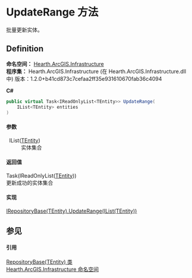 # UpdateRange 方法


批量更新实体。



## Definition
**命名空间：** <a href="N_Hearth_ArcGIS_Infrastructure">Hearth.ArcGIS.Infrastructure</a>  
**程序集：** Hearth.ArcGIS.Infrastructure (在 Hearth.ArcGIS.Infrastructure.dll 中) 版本：1.2.0+b41cd873c7cefaa2ff35e931610670fab36c4094

**C#**
``` C#
public virtual Task<IReadOnlyList<TEntity>> UpdateRange(
	IList<TEntity> entities
)
```



#### 参数
<dl><dt>  IList(<a href="T_Hearth_ArcGIS_Infrastructure_RepositoryBase_1">TEntity</a>)</dt><dd>实体集合</dd></dl>

#### 返回值
Task(IReadOnlyList(<a href="T_Hearth_ArcGIS_Infrastructure_RepositoryBase_1">TEntity</a>))  
更新成功的实体集合

#### 实现
<a href="M_Hearth_ArcGIS_Infrastructure_IRepositoryBase_1_UpdateRange">IRepositoryBase(TEntity).UpdateRange(IList(TEntity))</a>  


## 参见


#### 引用
<a href="T_Hearth_ArcGIS_Infrastructure_RepositoryBase_1">RepositoryBase(TEntity) 类</a>  
<a href="N_Hearth_ArcGIS_Infrastructure">Hearth.ArcGIS.Infrastructure 命名空间</a>  
